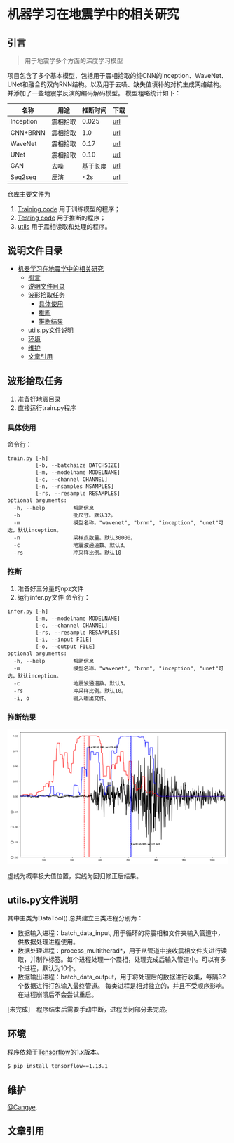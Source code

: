 # 机器学习在地震学中的相关研究 
## 引言
> 用于地震学多个方面的深度学习模型

项目包含了多个基本模型，包括用于震相拾取的纯CNN的Inception、WaveNet、UNet和融合的双向RNN结构。以及用于去噪、缺失值填补的对抗生成网络结构。并添加了一些地震学反演的编码解码模型。
模型粗略统计如下：

|名称|用途|推断时间|下载|
|---|----|-----|-----|
|Inception|震相拾取|0.025|[url](LOGS)|
|CNN+BRNN|震相拾取|1.0|[url](LOGS)|
|WaveNet|震相拾取|0.17|[url](LOGS)|
|UNet|震相拾取|0.10|[url](LOGS)|
|GAN|去噪|基于长度|[url](LOGS)|
|Seq2seq|反演|<2s|[url](LOGS)|



仓库主要文件为
1. [Training code](train.py) 用于训练模型的程序；
2. [Testing code](test.py) 用于推断的程序；
3. [utils](utils.py) 用于震相读取和处理的程序。 


## 说明文件目录 

- [机器学习在地震学中的相关研究](#%e6%9c%ba%e5%99%a8%e5%ad%a6%e4%b9%a0%e5%9c%a8%e5%9c%b0%e9%9c%87%e5%ad%a6%e4%b8%ad%e7%9a%84%e7%9b%b8%e5%85%b3%e7%a0%94%e7%a9%b6)
  - [引言](#%e5%bc%95%e8%a8%80)
  - [说明文件目录](#%e8%af%b4%e6%98%8e%e6%96%87%e4%bb%b6%e7%9b%ae%e5%bd%95)
  - [波形拾取任务](#%e6%b3%a2%e5%bd%a2%e6%8b%be%e5%8f%96%e4%bb%bb%e5%8a%a1)
    - [具体使用](#%e5%85%b7%e4%bd%93%e4%bd%bf%e7%94%a8)
    - [推断](#%e6%8e%a8%e6%96%ad)
    - [推断结果](#%e6%8e%a8%e6%96%ad%e7%bb%93%e6%9e%9c)
  - [utils.py文件说明](#utilspy%e6%96%87%e4%bb%b6%e8%af%b4%e6%98%8e)
  - [环境](#%e7%8e%af%e5%a2%83)
  - [维护](#%e7%bb%b4%e6%8a%a4)
  - [文章引用](#%e6%96%87%e7%ab%a0%e5%bc%95%e7%94%a8)

## 波形拾取任务
1. 准备好地震目录 
2. 直接运行train.py程序

### 具体使用 
命令行：
```
train.py [-h] 
         [-b, --batchsize BATCHSIZE] 
         [-m, --modelname MODELNAME] 
         [-c, --channel CHANNEL]
         [-n, --nsamples NSAMPLES]
         [-rs, --resample RESAMPLES]
optional arguments:
  -h, --help         帮助信息
  -b                 批尺寸。默认32。
  -m                 模型名称。"wavenet", "brnn", "inception", "unet"可选，默认inception。
  -n                 采样点数量。默认30000。
  -c                 地震波通道数。默认3。
  -rs                冲采样比例。默认10 
``` 
### 推断 
1. 准备好三分量的npz文件 
2. 运行infer.py文件
命令行：
```
infer.py [-h] 
         [-m, --modelname MODELNAME] 
         [-c, --channel CHANNEL]
         [-rs, --resample RESAMPLES]
         [-i, --input FILE]
         [-o, --output FILE]
optional arguments:
  -h, --help         帮助信息
  -m                 模型名称。"wavenet", "brnn", "inception", "unet"可选，默认inception。
  -c                 地震波通道数。默认3。
  -rs                冲采样比例。默认10。 
  -i, o              输入输出文件。
``` 
### 推断结果
![](images/infer.png)

虚线为概率极大值位置，实线为回归修正后结果。

## utils.py文件说明 
其中主类为DataTool() 总共建立三类进程分别为：
- 数据输入进程：batch_data_input, 用于循环的将震相和文件夹输入管道中，供数据处理进程使用。 
- 数据处理进程：process_multitherad*，用于从管道中接收震相文件夹进行读取，并制作标签。每个进程处理一个震相，处理完成后输入管道中。可以有多个进程，默认为10个。
- 数据输出进程：batch_data_output，用于将处理后的数据进行收集，每隔32个数据进行打包输入最终管道。
每类进程是相对独立的，并且不受顺序影响。在进程崩溃后不会尝试重启。 

[未完成]　程序结束后需要手动中断，进程关闭部分未完成。　

## 环境 

程序依赖于[Tensorflow](http://tensorflow.com)的1.x版本。

```sh
$ pip install tensorflow==1.13.1
```

## 维护

[@Cangye](https://github.com/cangyeone).


## 文章引用 
